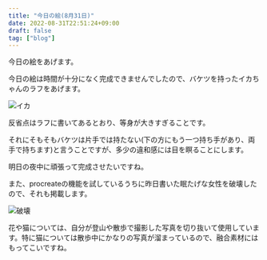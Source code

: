 ```yaml
---
title: "今日の絵(8月31日)"
date: 2022-08-31T22:51:24+09:00
draft: false
tag: ["blog"]
---
```

今日の絵をあげます。

今日の絵は時間が十分になく完成できませんでしたので、バケツを持ったイカちゃんのラフをあげます。

<!--more-->

![イカ](/img/220831.JPG)

反省点はラフに書いてあるとおり、等身が大きすぎることです。

それにそもそもバケツは片手では持たない(下の方にもう一つ持ち手があり、両手で持ちます)と言うことですが、多少の違和感には目を瞑ることにします。

明日の夜中に頑張って完成させたいですね。

また、procreateの機能を試しているうちに昨日書いた眠たげな女性を破壊したので、それも掲載します。

![破壊](/img/220831b.jpg)

花や猫については、自分が登山や散歩で撮影した写真を切り抜いて使用しています。特に猫については散歩中にかなりの写真が溜まっているので、融合素材にはもってこいですね。
